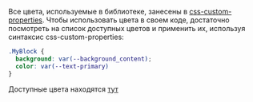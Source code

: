 Все цвета, используемые в библиотеке, занесены в [css-custom-properties](https://developer.mozilla.org/en-US/docs/Web/CSS/--*).
Чтобы использовать цвета в своем коде, достаточно посмотреть на список доступных цветов и применить их, используя
синтаксис css-custom-properties:

```css static
.MyBlock {
  background: var(--background_content);
  color: var(--text-primary)
}
```

Доступные цвета находятся [тут](https://github.com/VKCOM/VKUI/blob/master/src/styles/bright_light.css)
